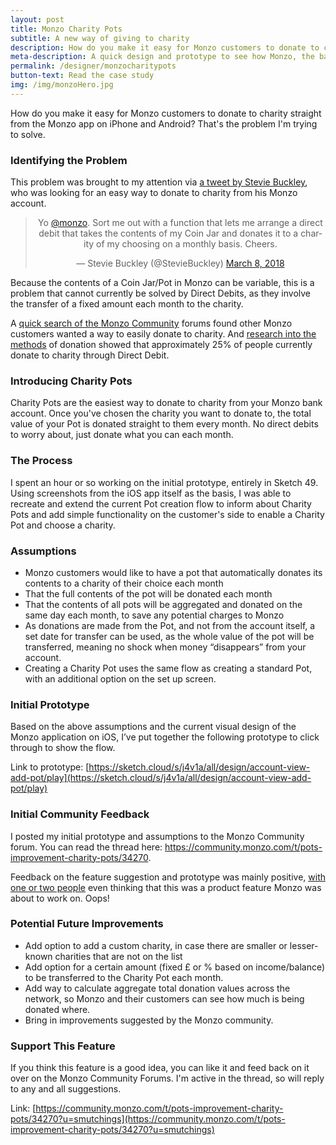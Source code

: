 ```yaml
---
layout: post
title: Monzo Charity Pots
subtitle: A new way of giving to charity
description: How do you make it easy for Monzo customers to donate to charity straight from the Monzo app on iPhone and Android? That's the problem I'm trying to solve.
meta-description: A quick design and prototype to see how Monzo, the bank, could add charity donations to their Pots system.
permalink: /designer/monzocharitypots
button-text: Read the case study
img: /img/monzoHero.jpg
---
```


How do you make it easy for Monzo customers to donate to charity straight from the Monzo app on iPhone and Android? That's the problem I'm trying to solve.

### Identifying the Problem

This problem was brought to my attention via [a tweet by Stevie Buckley](https://twitter.com/StevieBuckley/status/971724116310089729), who was looking for an easy way to donate to charity from his Monzo account.

<center>
  <blockquote class="twitter-tweet" data-lang="en"><p lang="en" dir="ltr">Yo <a href="https://twitter.com/monzo?ref_src=twsrc%5Etfw">@monzo</a>. Sort me out with a function that lets me arrange a direct debit that takes the contents of my Coin Jar and donates it to a charity of my choosing on a monthly basis. Cheers.</p>&mdash; Stevie Buckley (@StevieBuckley) <a href="https://twitter.com/StevieBuckley/status/971724116310089729?ref_src=twsrc%5Etfw">March 8, 2018</a></blockquote> <script async src="https://platform.twitter.com/widgets.js" charset="utf-8"></script>
</center>

Because the contents of a Coin Jar/Pot in Monzo can be variable, this is a problem that cannot currently be solved by Direct Debits, as they involve the transfer of a fixed amount each month to the charity.

A [quick search of the Monzo Community](https://community.monzo.com/search?q=charity) forums found other Monzo customers wanted a way to easily donate to charity. And [research into the methods](https://www.statista.com/statistics/420137/charitable-donation-giving-uk-england-by-means/) of donation showed that approximately 25% of people currently donate to charity through Direct Debit.

### Introducing Charity Pots

Charity Pots are the easiest way to donate to charity from your Monzo bank account. Once you've chosen the charity you want to donate to, the total value of your Pot is donated straight to them every month. No direct debits to worry about, just donate what you can each month.

### The Process

I spent an hour or so working on the initial prototype, entirely in Sketch 49. Using screenshots from the iOS app itself as the basis, I was able to recreate and extend the current Pot creation flow to inform about Charity Pots and add simple functionality on the customer's side to enable a Charity Pot and choose a charity.

### Assumptions

- Monzo customers would like to have a pot that automatically donates its contents to a charity of their choice each month
- That the full contents of the pot will be donated each month
- That the contents of all pots will be aggregated and donated on the same day each month, to save any potential charges to Monzo
- As donations are made from the Pot, and not from the account itself, a set date for transfer can be used, as the whole value of the pot will be transferred, meaning no shock when money “disappears” from your account.
- Creating a Charity Pot uses the same flow as creating a standard Pot, with an additional option on the set up screen.

### Initial Prototype

Based on the above assumptions and the current visual design of the Monzo application on iOS, I’ve put together the following prototype to click through to show the flow.

Link to prototype: [https://sketch.cloud/s/j4v1a/all/design/account-view-add-pot/play](https://sketch.cloud/s/j4v1a/all/design/account-view-add-pot/play)

### Initial Community Feedback

I posted my initial prototype and assumptions to the Monzo Community forum. You can read the thread here: https://community.monzo.com/t/pots-improvement-charity-pots/34270.

Feedback on the feature suggestion and prototype was mainly positive, [with one or two people](https://community.monzo.com/t/pots-improvement-charity-pots/34270/21?u=smutchings) even thinking that this was a product feature Monzo was about to work on. Oops!

### Potential Future Improvements

- Add option to add a custom charity, in case there are smaller or lesser-known charities that are not on the list
- Add option for a certain amount (fixed £ or % based on income/balance) to be transferred to the Charity Pot each month.
- Add way to calculate aggregate total donation values across the network, so Monzo and their customers can see how much is being donated where.
- Bring in improvements suggested by the Monzo community.

### Support This Feature

If you think this feature is a good idea, you can like it and feed back on it over on the Monzo Community Forums. I'm active in the thread, so will reply to any and all suggestions.

Link: [https://community.monzo.com/t/pots-improvement-charity-pots/34270?u=smutchings](https://community.monzo.com/t/pots-improvement-charity-pots/34270?u=smutchings)
